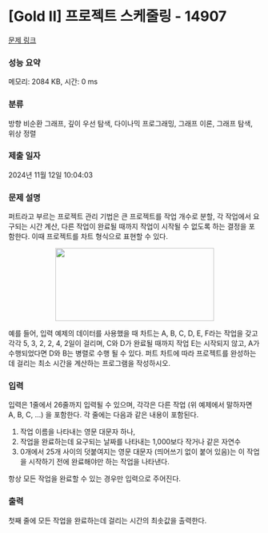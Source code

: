 # [Gold II] 프로젝트 스케줄링 - 14907 

[문제 링크](https://www.acmicpc.net/problem/14907) 

### 성능 요약

메모리: 2084 KB, 시간: 0 ms

### 분류

방향 비순환 그래프, 깊이 우선 탐색, 다이나믹 프로그래밍, 그래프 이론, 그래프 탐색, 위상 정렬

### 제출 일자

2024년 11월 12일 10:04:03

### 문제 설명

<p>퍼트라고 부르는 프로젝트 관리 기법은 큰 프로젝트를 작업 개수로 분할, 각 작업에서 요구되는 시간 계산, 다른 작업이 완료될 때까지 작업이 시작될 수 없도록 하는 결정을 포함한다. 이때 프로젝트를 차트 형식으로 표현할 수 있다.</p>

<p style="text-align: center;"><img alt="" src="https://onlinejudgeimages.s3-ap-northeast-1.amazonaws.com/problem/14907/1.png" style="height:146px; width:317px"></p>

<p>예를 들어, 입력 예제의 데이터를 사용했을 때 차트는 A, B, C, D, E, F라는 작업을 갖고 각각 5, 3, 2, 2, 4, 2일이 걸리며, C와 D가 완료될 때까지 작업 E는 시작되지 않고, A가 수행되었다면 D와 B는 병렬로 수행 될 수 있다. 퍼트 차트에 따라 프로젝트를 완성하는데 걸리는 최소 시간을 계산하는 프로그램을 작성하시오.</p>

### 입력 

 <p>입력은 1줄에서 26줄까지 입력될 수 있으며, 각각은 다른 작업 (위 예제에서 말하자면 A, B, C, …) 을 포함한다. 각 줄에는 다음과 같은 내용이 포함된다.</p>

<ol>
	<li>작업 이름을 나타내는 영문 대문자 하나,</li>
	<li>작업을 완료하는데 요구되는 날짜를 나타내는 1,000보다 작거나 같은 자연수</li>
	<li>0개에서 25개 사이의 덧붙여지는 영문 대문자 (띄어쓰기 없이 붙어 있음)는 이 작업을 시작하기 전에 완료해야만 하는 작업을 나타낸다.</li>
</ol>

<p>항상 모든 작업을 완료할 수 있는 경우만 입력으로 주어진다.</p>

### 출력 

 <p>첫째 줄에 모든 작업을 완료하는데 걸리는 시간의 최솟값을 출력한다.</p>

